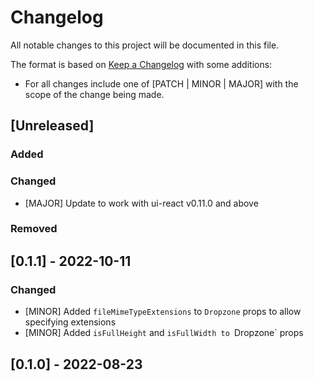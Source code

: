 # Changelog

All notable changes to this project will be documented in this file.

The format is based on [Keep a Changelog](https://keepachangelog.com/en/1.0.0/) with some additions:
- For all changes include one of [PATCH | MINOR | MAJOR] with the scope of the change being made.

## [Unreleased]

### Added

### Changed
- [MAJOR] Update to work with ui-react v0.11.0 and above

### Removed

## [0.1.1] - 2022-10-11

### Changed
- [MINOR] Added `fileMimeTypeExtensions` to `Dropzone` props to allow specifying extensions
- [MINOR] Added `isFullHeight` and `isFullWidth to `Dropzone` props

## [0.1.0] - 2022-08-23
